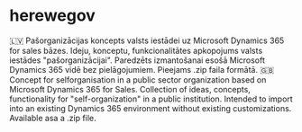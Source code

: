 # herewegov
🇱🇻 Pašorganizācijas koncepts valsts iestādei uz Microsoft Dynamics 365 for sales bāzes.
Ideju, konceptu, funkcionalitātes apkopojums valsts iestādes "pašorganizācijai".
Paredzēts izmantošanai esošā Microsoft Dynamics 365 vidē bez pielāgojumiem.
Pieejams .zip faila formātā.
🇬🇧 Concept for selforganisation in a public sector organization based on Microsoft Dynamics 365 for Sales.
Collection of ideas, concepts, functionality for "self-organization" in a public institution.
Intended to import into an existing Dynamics 365 environment without existing customizations.
Available asa a .zip file.
